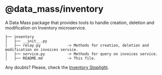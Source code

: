# @data_mass/inventory
A Data Mass package that provides tools to handle creation, deletion and modification on Inventory microservice.

```
├── inventory
│   ├── __init__.py
│   ├── relay.py            -> Methods for creation, deletion and modification on invoices service.
│   ├── service.py          -> Methods for query on invoices service.
│   ├── README.md           -> This file.
```
Any doubts? Please, check the [Inventory Stoplight](https://bees.stoplight.io/docs/inventory-api/api-docs/api/open-api.json).
